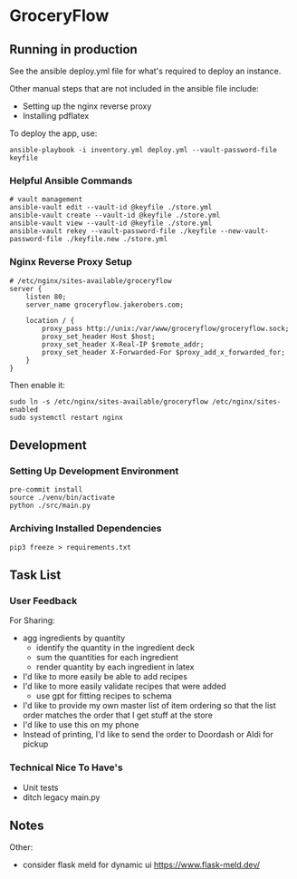 # GroceryFlow

## Running in production

See the ansible deploy.yml file for what's required to deploy an instance.

Other manual steps that are not included in the ansible file include:
- Setting up the nginx reverse proxy
- Installing pdflatex

To deploy the app, use:

```
ansible-playbook -i inventory.yml deploy.yml --vault-password-file keyfile
```

### Helpful Ansible Commands

```
# vault management
ansible-vault edit --vault-id @keyfile ./store.yml
ansible-vault create --vault-id @keyfile ./store.yml
ansible-vault view --vault-id @keyfile ./store.yml
ansible-vault rekey --vault-password-file ./keyfile --new-vault-password-file ./keyfile.new ./store.yml
```

### Nginx Reverse Proxy Setup

```
# /etc/nginx/sites-available/groceryflow
server {
    listen 80;
    server_name groceryflow.jakerobers.com;

    location / {
        proxy_pass http://unix:/var/www/groceryflow/groceryflow.sock;
        proxy_set_header Host $host;
        proxy_set_header X-Real-IP $remote_addr;
        proxy_set_header X-Forwarded-For $proxy_add_x_forwarded_for;
    }
}
```

Then enable it:

```
sudo ln -s /etc/nginx/sites-available/groceryflow /etc/nginx/sites-enabled
sudo systemctl restart nginx
```

## Development

### Setting Up Development Environment

```
pre-commit install
source ./venv/bin/activate
python ./src/main.py
```

### Archiving Installed Dependencies

```
pip3 freeze > requirements.txt
```

## Task List

### User Feedback

For Sharing:
- agg ingredients by quantity
  - identify the quantity in the ingredient deck
  - sum the quantities for each ingredient
  - render quantity by each ingredient in latex
- I'd like to more easily be able to add recipes
- I'd like to more easily validate recipes that were added
  - use gpt for fitting recipes to schema
- I'd like to provide my own master list of item ordering so that the list order matches the order that I get stuff at the store
- I'd like to use this on my phone
- Instead of printing, I'd like to send the order to Doordash or Aldi for pickup

### Technical Nice To Have's
- Unit tests
- ditch legacy main.py

## Notes

Other:
- consider flask meld for dynamic ui https://www.flask-meld.dev/
